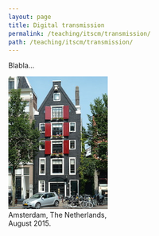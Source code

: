 ```yaml
---
layout: page
title: Digital transmission
permalink: /teaching/itscm/transmission/
path: /teaching/itscm/transmission/
---
```


<div class="page-col-wrapper">
  <div class="page-col page-col-1">
    <p>Blabla...</p>
  </div>
  <div class="page-col page-col-2">
    <p><img src="/images/amsterdam.jpg" alt="Amsterdam, The Netherlands, August
    2015." width="200" height="267" /><br />
    Amsterdam, The Netherlands,<br /> August 2015.</p>
  </div>
</div>
